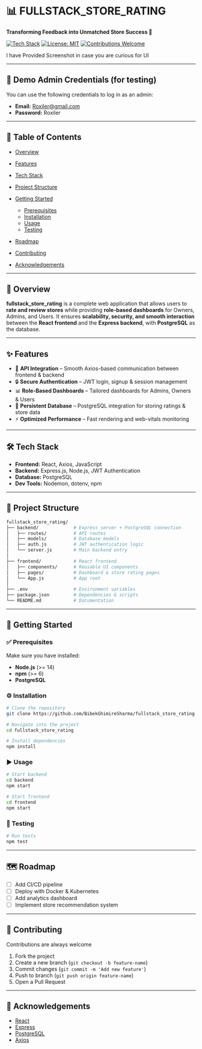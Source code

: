 

# 📊 FULLSTACK\_STORE\_RATING

**Transforming Feedback into Unmatched Store Success 🚀**

[![Tech Stack](https://img.shields.io/badge/Stack-MERN%20%7C%20PostgreSQL-blue)]()
[![License: MIT](https://img.shields.io/badge/License-MIT-green.svg)](LICENSE)
[![Contributions Welcome](https://img.shields.io/badge/Contributions-Welcome-orange.svg)]()

I have Provided Screenshot in case you are curious for UI

---
## 🔑 Demo Admin Credentials (for testing)
You can use the following credentials to log in as an admin:

- **Email:** Roxiler@gmail.com  
- **Password:** Roxiler  

---

## 📌 Table of Contents

* [Overview](#overview)
* [Features](#features)
* [Tech Stack](#tech-stack)
* [Project Structure](#project-structure)
* [Getting Started](#getting-started)

  * [Prerequisites](#prerequisites)
  * [Installation](#installation)
  * [Usage](#usage)
  * [Testing](#testing)
* [Roadmap](#roadmap)
* [Contributing](#contributing)
* [Acknowledgements](#acknowledgements)

---

## 📖 Overview

**fullstack\_store\_rating** is a complete web application that allows users to **rate and review stores** while providing **role-based dashboards** for Owners, Admins, and Users.
It ensures **scalability, security, and smooth interaction** between the **React frontend** and the **Express backend**, with **PostgreSQL** as the database.

---

## ✨ Features

* 🎯 **API Integration** – Smooth Axios-based communication between frontend & backend
* 🔒 **Secure Authentication** – JWT login, signup & session management
* 📊 **Role-Based Dashboards** – Tailored dashboards for Admins, Owners & Users
* 💾 **Persistent Database** – PostgreSQL integration for storing ratings & store data
* ⚡ **Optimized Performance** – Fast rendering and web-vitals monitoring

---

## 🛠 Tech Stack

* **Frontend:** React, Axios, JavaScript
* **Backend:** Express.js, Node.js, JWT Authentication
* **Database:** PostgreSQL
* **Dev Tools:** Nodemon, dotenv, npm

-----

## 📂 Project Structure

```bash
fullstack_store_rating/
├── backend/             # Express server + PostgreSQL connection
│   ├── routes/          # API routes
│   ├── models/          # Database models
│   ├── auth.js          # JWT authentication logic
│   └── server.js        # Main backend entry
│
├── frontend/            # React frontend
│   ├── components/      # Reusable UI components
│   ├── pages/           # Dashboard & store rating pages
│   └── App.js           # App root
│
├── .env                 # Environment variables
├── package.json         # Dependencies & scripts
└── README.md            # Documentation
```

---

## 🚀 Getting Started

### ✅ Prerequisites

Make sure you have installed:

* **Node.js** (>= 14)
* **npm** (>= 6)
* **PostgreSQL**

### ⚙️ Installation

```bash
# Clone the repository
git clone https://github.com/BibekGhimireSharma/fullstack_store_rating

# Navigate into the project
cd fullstack_store_rating

# Install dependencies
npm install
```

### ▶️ Usage

```bash
# Start backend
cd backend
npm start

# Start frontend
cd frontend
npm start
```

### 🧪 Testing

```bash
# Run tests
npm test
```

---

## 🗺 Roadmap

* [ ] Add CI/CD pipeline
* [ ] Deploy with Docker & Kubernetes
* [ ] Add analytics dashboard
* [ ] Implement store recommendation system

---

## 🤝 Contributing

Contributions are always welcome

1. Fork the project
2. Create a new branch (`git checkout -b feature-name`)
3. Commit changes (`git commit -m 'Add new feature'`)
4. Push to branch (`git push origin feature-name`)
5. Open a Pull Request

---


## 🙌 Acknowledgements

* [React](https://reactjs.org/)
* [Express](https://expressjs.com/)
* [PostgreSQL](https://www.postgresql.org/)
* [Axios](https://axios-http.com/)


